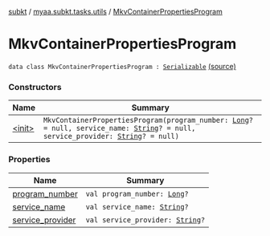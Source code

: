 [subkt](../../index.md) / [myaa.subkt.tasks.utils](../index.md) / [MkvContainerPropertiesProgram](./index.md)

# MkvContainerPropertiesProgram

`data class MkvContainerPropertiesProgram : `[`Serializable`](https://docs.oracle.com/javase/9/docs/api/java/io/Serializable.html) [(source)](https://github.com/Myaamori/SubKt/blob/0.1.9/src/main/kotlin/myaa/subkt/tasks/utils/mkvmerge.kt#L40)

### Constructors

| Name | Summary |
|---|---|
| [&lt;init&gt;](-init-.md) | `MkvContainerPropertiesProgram(program_number: `[`Long`](https://kotlinlang.org/api/latest/jvm/stdlib/kotlin/-long/index.html)`? = null, service_name: `[`String`](https://kotlinlang.org/api/latest/jvm/stdlib/kotlin/-string/index.html)`? = null, service_provider: `[`String`](https://kotlinlang.org/api/latest/jvm/stdlib/kotlin/-string/index.html)`? = null)` |

### Properties

| Name | Summary |
|---|---|
| [program_number](program_number.md) | `val program_number: `[`Long`](https://kotlinlang.org/api/latest/jvm/stdlib/kotlin/-long/index.html)`?` |
| [service_name](service_name.md) | `val service_name: `[`String`](https://kotlinlang.org/api/latest/jvm/stdlib/kotlin/-string/index.html)`?` |
| [service_provider](service_provider.md) | `val service_provider: `[`String`](https://kotlinlang.org/api/latest/jvm/stdlib/kotlin/-string/index.html)`?` |
